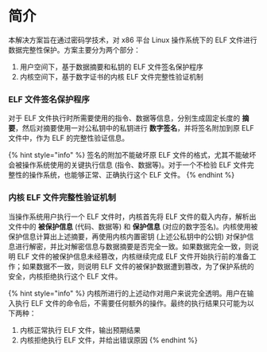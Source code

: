 # 简介

本解决方案旨在通过密码学技术，对 x86 平台 Linux 操作系统下的 ELF 文件进行数据完整性保护。方案主要分为两个部分：

1. 用户空间下，基于数据摘要和私钥的 ELF 文件签名保护程序
2. 内核空间下，基于数字证书的内核 ELF 文件完整性验证机制

### ELF 文件签名保护程序

对于 ELF 文件执行时所需要使用的指令、数据等信息，分别生成固定长度的 **摘要**，然后对摘要使用一对公私钥中的私钥进行 **数字签名**，并将签名附加到原 ELF 文件中，作为 ELF 的完整性验证信息。

{% hint style="info" %}
签名的附加不能破坏原 ELF 文件的格式，尤其不能破坏会被操作系统使用的关键执行信息 \(指令、数据等\)。对于一个不检验 ELF 文件完整性的操作系统，也能够正常、正确执行这个 ELF 文件。
{% endhint %}

### 内核 ELF 文件完整性验证机制

当操作系统用户执行一个 ELF 文件时，内核首先将 ELF 文件的载入内存，解析出文件中的 **被保护信息** \(代码、数据等\) 和 **保护信息** \(对应的数字签名\)。内核使用被保护信息计算出上述摘要，再使用内核内置密钥 \(上述公私钥中的公钥\) 对保护信息进行解密，并比对解密信息与数据摘要是否完全一致。如果数据完全一致，则说明 ELF 文件的被保护信息未经篡改，内核继续完成 ELF 文件开始执行前的准备工作；如果数据不一致，则说明 ELF 文件的被保护数据遭到篡改，为了保护系统的安全，内核拒绝执行这个 ELF 文件。

{% hint style="info" %}
内核所进行的上述动作对用户来说完全透明。用户在输入执行 ELF 文件的命令后，不需要任何额外的操作。最终的执行结果只可能为以下两种：

1. 内核正常执行 ELF 文件，输出预期结果
2. 内核拒绝执行 ELF 文件，并给出错误原因
{% endhint %}


